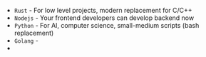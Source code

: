 * `Rust` - For low level projects, modern replacement for C/C++
* `Nodejs` - Your frontend developers can develop backend now
* `Python` - For AI, computer science, small-medium scripts (bash replacement)
* `Golang` - 
* 
